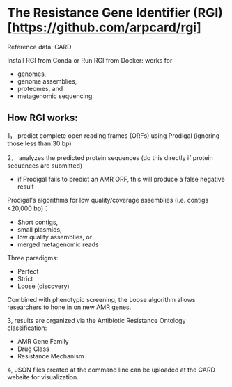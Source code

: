 # The Resistance Gene Identifier (RGI) [https://github.com/arpcard/rgi]

Reference data: CARD

Install RGI from Conda or Run RGI from Docker:
works for
* genomes, 
* genome assemblies, 
* proteomes, and 
* metagenomic sequencing

## How RGI works:

1， predict complete open reading frames (ORFs) using Prodigal (ignoring those less than 30 bp)

2， analyzes the predicted protein sequences (do this directly if protein sequences are submitted)

* if Prodigal fails to predict an AMR ORF, this will produce a false negative result

Prodigal's algorithms for low quality/coverage assemblies (i.e. contigs <20,000 bp)：

* Short contigs, 
* small plasmids, 
* low quality assemblies, or 
* merged metagenomic reads

Three paradigms: 
* Perfect
* Strict
* Loose (discovery)

Combined with phenotypic screening, the Loose algorithm allows researchers to hone in on new AMR genes.

3, results are organized via the Antibiotic Resistance Ontology classification:
* AMR Gene Family
* Drug Class
* Resistance Mechanism

4, JSON files created at the command line can be uploaded at the CARD website for visualization. 

